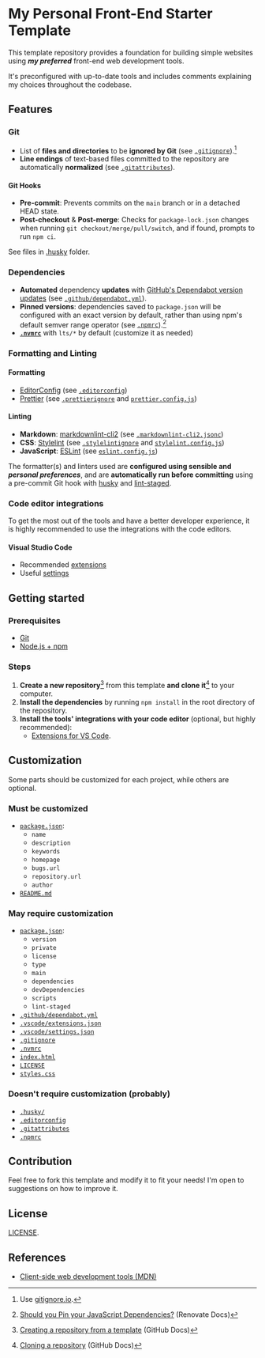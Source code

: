 # My Personal Front-End Starter Template

This template repository provides a foundation for building simple websites using ***my preferred*** front-end web development tools.

It's preconfigured with up-to-date tools and includes comments explaining my choices throughout the codebase.

## Features

### Git

- List of **files and directories** to be **ignored by Git** (see [`.gitignore`](./.gitignore)).[^1]
- **Line endings** of text-based files committed to the repository are automatically **normalized** (see [`.gitattributes`](./.gitattributes)).

#### Git Hooks

- **Pre-commit**: Prevents commits on the `main` branch or in a detached HEAD state.
- **Post-checkout** & **Post-merge**: Checks for `package-lock.json` changes when running `git checkout/merge/pull/switch`, and if found, prompts to run `npm ci`.

See files in [.husky](./.husky/) folder.

### Dependencies

- **Automated** dependency **updates**  with [GitHub's Dependabot version updates](https://docs.github.com/en/code-security/dependabot/dependabot-version-updates) (see [`.github/dependabot.yml`](./.github/dependabot.yml)).
- **Pinned versions**: dependencies saved to `package.json` will be configured with an exact version by default, rather than using npm's default semver range operator (see [`.npmrc`](./.npmrc)).[^2]
- [**`.nvmrc`**](./.nvmrc) with `lts/*` by default (customize it as needed)

### Formatting and Linting

#### Formatting

- [EditorConfig](https://editorconfig.org/) (see [`.editorconfig`](./.editorconfig))
- [Prettier](https://prettier.io/) (see [`.prettierignore`](./.prettierignore) and [`prettier.config.js`](./prettier.config.js))

#### Linting

- **Markdown**: [markdownlint-cli2](https://github.com/DavidAnson/markdownlint-cli2) (see [`.markdownlint-cli2.jsonc`](./.markdownlint-cli2.jsonc))
- **CSS**: [Stylelint](https://stylelint.io/) (see [`.stylelintignore`](./.stylelintignore) and [`stylelint.config.js`](./stylelint.config.js))
- **JavaScript**: [ESLint](https://eslint.org/) (see [`eslint.config.js`](./eslint.config.js))

The formatter(s) and linters used are **configured using sensible and *personal preferences***, and are **automatically run before committing** using a pre-commit Git hook with [husky](./.husky/pre-commit) and [lint-staged](https://github.com/search?q=repo%3Agermanfrelo%2Ftemplate+path%3Apackage.json+%22lint-staged%22&type=code).

### Code editor integrations

To get the most out of the tools and have a better developer experience, it is highly recommended to use the integrations with the code editors.

#### Visual Studio Code

- Recommended [extensions](./.vscode/extensions.json)
- Useful [settings](./.vscode/settings.json)

## Getting started

### Prerequisites

- [Git](https://docs.github.com/en/get-started/getting-started-with-git)
- [Node.js + npm](https://docs.npmjs.com/downloading-and-installing-node-js-and-npm)

### Steps

1. **Create a new repository**[^3] from this template **and clone it**[^4] to your computer.
2. **Install the dependencies** by running `npm install` in the root directory of the repository.
3. **Install the tools' integrations with your code editor** (optional, but highly recommended):
   - [Extensions for VS Code](./.vscode/extensions.json).

## Customization

Some parts should be customized for each project, while others are optional.

### Must be customized

- [`package.json`](./package.json):
  - `name`
  - `description`
  - `keywords`
  - `homepage`
  - `bugs.url`
  - `repository.url`
  - `author`
- [`README.md`](./README.md)

### May require customization

- [`package.json`](./package.json):
  - `version`
  - `private`
  - `license`
  - `type`
  - `main`
  - `dependencies`
  - `devDependencies`
  - `scripts`
  - `lint-staged`
- [`.github/dependabot.yml`](./.github/dependabot.yml)
- [`.vscode/extensions.json`](./.vscode/extensions.json)
- [`.vscode/settings.json`](./.vscode/settings.json)
- [`.gitignore`](./.gitignore)
- [`.nvmrc`](./.nvmrc)
- [`index.html`](./index.html)
- [`LICENSE`](./LICENSE)
- [`styles.css`](./styles.css)

### Doesn't require customization (probably)

- [`.husky/`](./.husky/)
- [`.editorconfig`](./.editorconfig)
- [`.gitattributes`](./.gitattributes)
- [`.npmrc`](./.npmrc)

## Contribution

Feel free to fork this template and modify it to fit your needs! I'm open to suggestions on how to improve it.

## License

[LICENSE](./LICENSE).

## References

- [Client-side web development tools (MDN)](https://developer.mozilla.org/en-US/docs/Learn/Tools_and_testing/Understanding_client-side_tools)

[^1]: Use [gitignore.io](http://gitignore.io).
[^2]: [Should you Pin your JavaScript Dependencies?](https://docs.renovatebot.com/dependency-pinning/) (Renovate Docs)
[^3]: [Creating a repository from a template](https://docs.github.com/en/repositories/creating-and-managing-repositories/creating-a-repository-from-a-template) (GitHub Docs)
[^4]: [Cloning a repository](https://docs.github.com/en/repositories/creating-and-managing-repositories/cloning-a-repository) (GitHub Docs)
